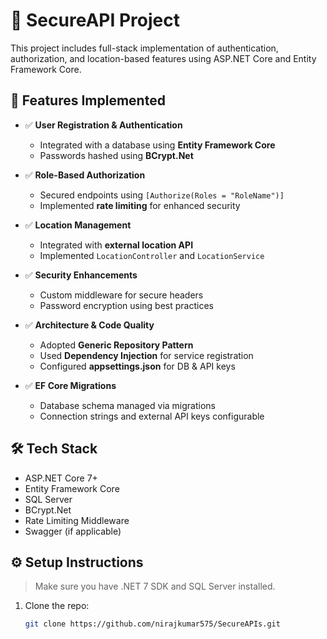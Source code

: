 # 🔐 SecureAPI Project

This project includes full-stack implementation of authentication, authorization, and location-based features using ASP.NET Core and Entity Framework Core.

## 🚀 Features Implemented

- ✅ **User Registration & Authentication**  
  - Integrated with a database using **Entity Framework Core**
  - Passwords hashed using **BCrypt.Net**
  
- ✅ **Role-Based Authorization**  
  - Secured endpoints using `[Authorize(Roles = "RoleName")]`
  - Implemented **rate limiting** for enhanced security

- ✅ **Location Management**  
  - Integrated with **external location API**
  - Implemented `LocationController` and `LocationService`

- ✅ **Security Enhancements**  
  - Custom middleware for secure headers
  - Password encryption using best practices

- ✅ **Architecture & Code Quality**  
  - Adopted **Generic Repository Pattern**
  - Used **Dependency Injection** for service registration
  - Configured **appsettings.json** for DB & API keys

- ✅ **EF Core Migrations**  
  - Database schema managed via migrations
  - Connection strings and external API keys configurable

## 🛠️ Tech Stack

- ASP.NET Core 7+
- Entity Framework Core
- SQL Server
- BCrypt.Net
- Rate Limiting Middleware
- Swagger (if applicable)

## ⚙️ Setup Instructions

> Make sure you have .NET 7 SDK and SQL Server installed.

1. Clone the repo:
   ```bash
   git clone https://github.com/nirajkumar575/SecureAPIs.git

